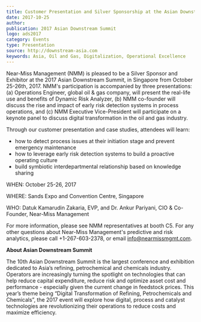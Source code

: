 ```yaml
---  
title: Customer Presentation and Silver Sponsorship at the Asian Downstream Summit
date: 2017-10-25
author: 
publication: 2017 Asian Downstream Summit
logo: ads2017
category: Events
type: Presentation
source: http://downstream-asia.com
keywords: Asia, Oil and Gas, Digitalization, Operational Excellence
---
```

Near-Miss Management (NMM) is pleased to be a Silver Sponsor and Exhibitor at the 2017 Asian Downstream Summit, in Singapore from October 25-26th, 2017. NMM's participation is accompanied by three presentations: (a) Operations Engineer, global oil & gas company, will present the real-life use and benefits of Dynamic Risk Analyzer, (b) NMM co-founder will discuss the rise and impact of early risk detection systems in process operations, and (c) NMM Executive Vice-President will participate on a keynote panel to discuss digital transformation in the oil and gas industry. 

Through our customer presentation and case studies, attendees will learn:
- how to detect process issues at their initiation stage and prevent emergency maintenance
- how to leverage early risk detection systems to build a proactive operating culture
- build symbiotic interdepartmental relationship based on knowledge sharing 

WHEN: October 25-26, 2017

WHERE: Sands Expo and Convention Centre, Singapore

WHO: Datuk Kamarudin Zakaria, EVP, and Dr. Ankur Pariyani, CIO & Co-Founder, Near-Miss Management

For more information, please see NMM representatives at booth C5.  For any other questions about Near-Miss Management's predictive and risk analytics, please call +1-267-603-2378, or email info@nearmissmgmt.com.


**About Asian Downstream Summit**

The 10th Asian Downstream Summit is the largest conference and exhibition dedicated to Asia’s refining, petrochemical and chemicals industry. Operators are increasingly turning the spotlight on technologies that can help reduce capital expenditure, reduce risk and optimize asset cost and performance - especially given the current change in feedstock prices. This year’s theme being “Digital Transformation of Refining, Petrochemicals and Chemicals”, the 2017 event will explore how digital, process and catalyst technologies are revolutionizing their operations to reduce costs and maximize efficiency.
